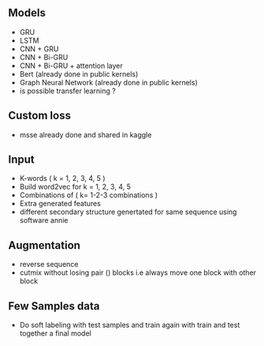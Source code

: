 ## Models ##
* GRU
* LSTM
* CNN + GRU
* CNN + Bi-GRU
* CNN + Bi-GRU + attention layer
* Bert (already done in public kernels)
* Graph Neural Network (already done in public kernels)
* is possible transfer learning ?

## Custom loss ##
* msse already done and shared in kaggle

## Input ##
* K-words ( k = 1, 2, 3, 4, 5 )
* Build word2vec for k = 1, 2, 3, 4, 5
* Combinations of ( k= 1-2-3 combinations )
* Extra generated features
* different secondary structure genertated for same sequence using software annie

## Augmentation ##
* reverse sequence
* cutmix without losing pair () blocks i.e always move one block with other block

## Few Samples data
* Do soft labeling with test samples and train again with train and test together a final model